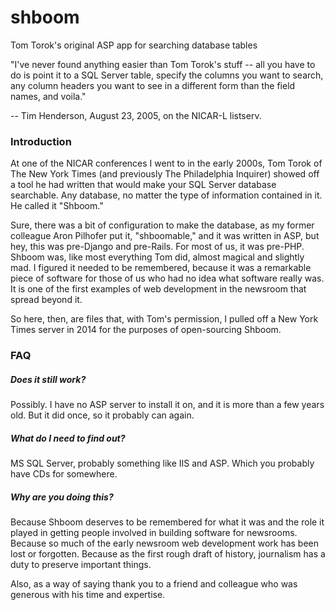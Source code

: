 # shboom
Tom Torok's original ASP app for searching database tables

"I've never found anything easier than Tom Torok's stuff -- all you have to do is point it to a SQL Server table, specify the columns you want to search, any column headers you want to see in a different form than the field names, and voila."

-- Tim Henderson, August 23, 2005, on the NICAR-L listserv.

### Introduction

At one of the NICAR conferences I went to in the early 2000s, Tom Torok of The New York Times (and previously The Philadelphia Inquirer) showed off a tool he had written that would make your SQL Server database searchable. Any database, no matter the type of information contained in it. He called it "Shboom."

Sure, there was a bit of configuration to make the database, as my former colleague Aron Pilhofer put it, "shboomable," and it was written in ASP, but hey, this was pre-Django and pre-Rails. For most of us, it was pre-PHP. Shboom was, like most everything Tom did, almost magical and slightly mad. I figured it needed to be remembered, because it was a remarkable piece of software for those of us who had no idea what software really was. It is one of the first examples of web development in the newsroom that spread beyond it.

So here, then, are files that, with Tom's permission, I pulled off a New York Times server in 2014 for the purposes of open-sourcing Shboom.

### FAQ

##### Does it still work?

Possibly. I have no ASP server to install it on, and it is more than a few years old. But it did once, so it probably can again.

##### What do I need to find out?

MS SQL Server, probably something like IIS and ASP. Which you probably have CDs for somewhere.

##### Why are you doing this?

Because Shboom deserves to be remembered for what it was and the role it played in getting people involved in building software for newsrooms. Because so much of the early newsroom web development work has been lost or forgotten. Because as the first rough draft of history, journalism has a duty to preserve important things.

Also, as a way of saying thank you to a friend and colleague who was generous with his time and expertise.
